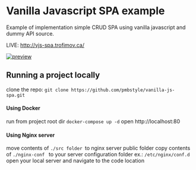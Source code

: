 # Vanilla Javascript SPA example

Example of implementation simple CRUD SPA using vanilla javascript and dummy API source.

LIVE: http://vjs-spa.trofimov.ca/

[![preview](http://vjs-spa.trofimov.ca/img/vjs-spa.png "preview")](http://vjs-spa.trofimov.ca/img/vjs-spa.png "preview")

## Running a project locally
clone the repo:  `git clone https://github.com/pmbstyle/vanilla-js-spa.git`

#### Using Docker
run from project root dir `docker-compose up -d`
open http://localhost:80

#### Using Nginx server
move contents of `./src folder `to nginx server public folder
copy contents of `./nginx-conf ` to your server configuration folder ex.: `/etc/nginx/conf.d`
open your local server and navigate to the code location

